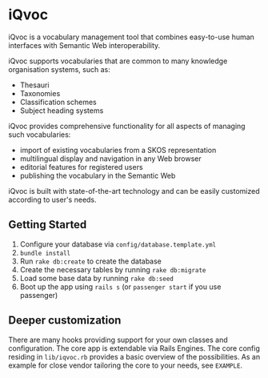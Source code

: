 # iQvoc

iQvoc is a vocabulary management tool that combines easy-to-use human interfaces with Semantic Web interoperability.

iQvoc supports vocabularies that are common to many knowledge organisation systems, such as:

* Thesauri
* Taxonomies
* Classification schemes
* Subject heading systems

iQvoc provides comprehensive functionality for all aspects of managing such vocabularies:

* import of existing vocabularies from a SKOS representation
* multilingual display and navigation in any Web browser
* editorial features for registered users
* publishing the vocabulary in the Semantic Web

iQvoc is built with state-of-the-art technology and can be easily customized according to user's needs.

## Getting Started

1. Configure your database via `config/database.template.yml`
2. `bundle install`
3. Run `rake db:create` to create the database
4. Create the necessary tables by running `rake db:migrate`
5. Load some base data by running `rake db:seed`
6. Boot up the app using `rails s` (or `passenger start` if you use passenger)

## Deeper customization

There are many hooks providing support for your own classes and configuration. The core app
is extendable via Rails Engines. The core config residing in `lib/iqvoc.rb` provides a basic
overview of the possibilities. As an example for close vendor tailoring the core to your needs,
see `EXAMPLE`.

